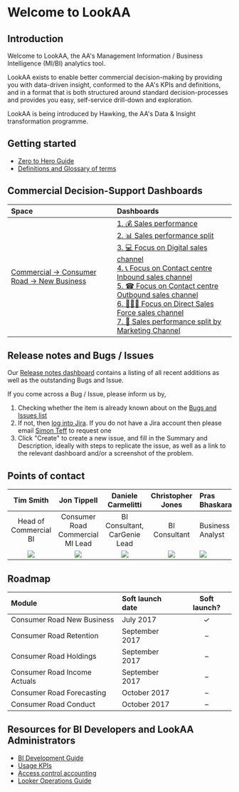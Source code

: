 # Welcome to LookAA


## Introduction

Welcome to LookAA, the AA's Management Information / Business Intelligence (MI/BI) analytics tool.

LookAA exists to enable better commercial decision-making by providing you with data-driven insight, conformed to the AA's KPIs and definitions, and in a format that is both structured around standard decision-processes and provides you easy, self-service drill-down and exploration.

LookAA is being introduced by Hawking, the AA's Data & Insight transformation programme.


## Getting started

* [Zero to Hero Guide](/projects/commercial_road_new_business/documents/zero_to_hero_guide.md)
* [Definitions and Glossary of terms](/projects/commercial_road_new_business/documents/definitions_and_glossary_of_terms.md)


## Commercial Decision-Support Dashboards

| Space                                                  | Dashboards |
|:-----------------------------------------------------------|:--------|
| [Commercial → Consumer Road → New Business](/spaces/10) | [1. 💰 Sales performance](/dashboards/5)<br />[2. 📊 Sales performance split](/dashboards/6)<br />[3. 💻 Focus on Digital sales channel](/dashboards/9)<br />[4. 📞 Focus on Contact centre Inbound sales channel](/dashboards/11)<br />[5. ☎ Focus on Contact centre Outbound sales channel](/dashboards/12)<br />[6. 👩🏻‍💼 Focus on Direct Sales Force sales channel](/dashboards/10)<br />[7. 📰 Sales performance split by Marketing Channel](/dashboards/13) |


## Release notes and Bugs / Issues

Our [Release notes dashboard]() contains a listing of all recent additions as well as the outstanding Bugs and Issue.

If you come across a Bug / Issue, please inform us by,

1. Checking whether the item is already known about on the [Bugs and Issues list]()
2. If not, then [log into Jira](https://theaacom.atlassian.net/secure/RapidBoard.jspa?rapidView=386&projectKey=CUD&selectedIssue=CUD-2286). If you do not have a Jira account then please email [Simon Teff](mailto:Simon.Teff@TheAA.com) to request one
3. Click "Create" to create a new issue, and fill in the Summary and Description, ideally with steps to replicate the issue, as well as a link to the relevant dashboard and/or a screenshot of the problem.


## Points of contact

| Tim Smith            | Jon Tippell  | Daniele Carmelitti  | Christopher Jones  | Pras Bhaskaran  |
|:---------------------:|:-------------:|:-------------:|:-------------:|:-------------|
| Head of Commercial BI | Consumer Road Commercial MI Lead | BI Consultant, CarGenie Lead | BI Consultant | Business Analyst |
|     <a href='mailto:Tim.Smith@TheAA.com'><img src='https://tippco-web.s3.amazonaws.com/lookaa/profiles/SmithT.jpg'></a> | <a href='mailto:Jon.Tippell@TheAA.com'><img src='https://tippco-web.s3.amazonaws.com/lookaa/profiles/TippellJ.jpg'></a> | <a href='mailto:Daniele.Carmelitti@TheAA.com'><img src='https://tippco-web.s3.amazonaws.com/lookaa/profiles/CarmelittiD.jpg'></a> | <a href='mailto:Christopher.Jones2@TheAA.com'><img src='https://tippco-web.s3.amazonaws.com/lookaa/profiles/JonesC.jpg'></a> | <a href='mailto:Pras.Bhaskaran@TheAA.com'><img src='https://tippco-web.s3.amazonaws.com/lookaa/profiles/BhaskaranP.jpg'></a> |


## Roadmap

| Module   | Soft launch date     |  Soft launch?  |
|:----------|:---------------------|:----------:|
| Consumer Road New Business | July 2017 |   ✓ |
| Consumer Road Retention | September 2017 | – |
| Consumer Road Holdings | September 2017 | – |
| Consumer Road Income Actuals | September 2017 | – |
| Consumer Road Forecasting | October 2017 | – |
| Consumer Road Conduct | October 2017 | – |


## Resources for BI Developers and LookAA Administrators

* [BI Development Guide]()
* [Usage KPIs](/dashboards/4)
* [Access control accounting]()
* [Looker Operations Guide]()
